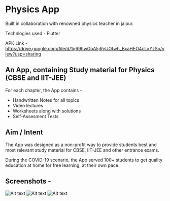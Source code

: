 # Physics App
Built in collaboration with renowned physics teacher in jaipur.

Technlogies used - Flutter

APK Link - https://drive.google.com/file/d/1q69hwGoA5jRyUOtwh_BxaHEO4cLxYzSo/view?usp=sharing

## An App, containing Study material for Physics (CBSE and IIT-JEE)

For each chapter, the App contains - 
- Handwritten Notes for all topics
- Video lectures
- Worksheets along with solutions
- Self-Assesment Tests

## Aim / Intent

The App was designed as a non-profit way to provide students best and most relevant study material for CBSE, IIT-JEE and other entrance exams.

During the COVID-19 scenario, the App served 100+ students to get quality education at home for free learning, at their own pace.

## Screenshots - 
![Alt text](https://i.postimg.cc/TpZTfps9/ss0.jpg "Optional title")
![Alt text](https://i.postimg.cc/yDcsd74z/ss1.jpg "Optional title")
![Alt text](https://i.postimg.cc/8FGDfxNf/ss2.jpg "Optional title")

